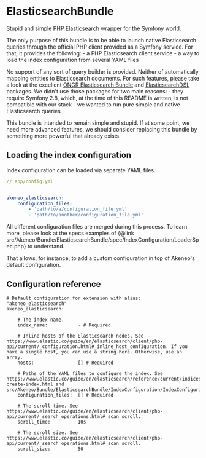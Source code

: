 # ElasticsearchBundle

Stupid and simple [PHP Elasticsearch](https://www.elastic.co/guide/en/elasticsearch/client/php-api/current/index.html) wrapper for the Symfony world.

The only purpose of this bundle is to be able to launch native Elasticsearch queries through the official PHP client provided as a Symfony service. For that, it provides the following:
    - a PHP Elasticsearch client service
    - a way to load the index configuration from several YAML files
  
No support of any sort of query builder is provided. Neither of automatically mapping entities to Elasticsearch documents. For such features, please take
a look at the excellent [ONGR Elasticsearch Bundle](https://github.com/ongr-io/ElasticsearchBundle) and [ElasticsearchDSL](https://github.com/ongr-io/ElasticsearchDSL) packages.
We didn't use those packages for two main reasons:
    - they require Symfony 2.8, which, at the time of this README is written, is not compatible with our stack
    - we wanted to run pure simple and native Elasticsearch queries
    
This bundle is intended to remain simple and stupid. If at some point, we need more advanced features, we should consider replacing this bundle by something more powerful that already exists.

## Loading the index configuration

Index configuration can be loaded via separate YAML files.

```yaml
// app/config.yml


akeneo_elasticsearch:
    configuration_files:
        - 'path/to/a/configuration_file.yml'
        - 'path/to/another/configuration_file.yml'
```

All different configuration files are merged during this process. 
To learn more, please look at the specs examples of {@link src/Akeneo/Bundle/ElasticsearchBundle/spec/IndexConfiguration/LoaderSpec.php} to understand.

That allows, for instance, to add a custom configuration in top of Akeneo's default configuration.

## Configuration reference

```
# Default configuration for extension with alias: "akeneo_elasticsearch"
akeneo_elasticsearch:

    # The index name.
    index_name:           ~ # Required

    # Inline hosts of the Elasticsearch nodes. See https://www.elastic.co/guide/en/elasticsearch/client/php-api/current/_configuration.html#_inline_host_configuration. If you have a single host, you can use a string here. Otherwise, use an array.
    hosts:                [] # Required

    # Paths of the YAML files to configure the index. See https://www.elastic.co/guide/en/elasticsearch/reference/current/indices-create-index.html and src/Akeneo/Bundle/ElasticsearchBundle/IndexConfiguration/IndexConfiguration.php.
    configuration_files:  [] # Required

    # The scroll time. See https://www.elastic.co/guide/en/elasticsearch/client/php-api/current/_search_operations.html#_scan_scroll.
    scroll_time:          10s

    # The scroll size. See https://www.elastic.co/guide/en/elasticsearch/client/php-api/current/_search_operations.html#_scan_scroll.
    scroll_size:          50

```

